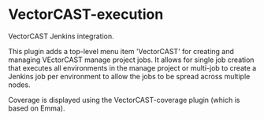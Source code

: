 # VectorCAST-execution
VectorCAST Jenkins integration.

This plugin adds a top-level menu item 'VectorCAST' for creating and managing VEctorCAST manage project jobs. It allows for single job creation that executes all environments in the manage project or multi-job to create a Jenkins job per environment to allow the jobs to be spread across multiple nodes.

Coverage is displayed using the VectorCAST-coverage plugin (which is based on Emma).

